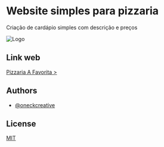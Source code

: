 
# Website simples para pizzaria

Criação de cardápio simples com descrição e preços


![Logo](https://afavorita.pizza/assets/img/Logotipo.webp)

    
## Link web

[Pizzaria A Favorita > ](https://afavorita.pizza/)

  
## Authors

- [@oneckcreative](https://www.github.com/oneckcreative)

  
## License

[MIT](https://choosealicense.com/licenses/mit/)

  
